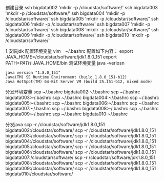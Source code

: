 
创建目录
    ssh bigdata002 'mkdir -p /cloudstar/software/'
    ssh bigdata003 'mkdir -p /cloudstar/software/'
    ssh bigdata004 'mkdir -p /cloudstar/software/'
    ssh bigdata005 'mkdir -p /cloudstar/software/'
    ssh bigdata006 'mkdir -p /cloudstar/software/'
    ssh bigdata007 'mkdir -p /cloudstar/software/'
    ssh bigdata008 'mkdir -p /cloudstar/software/'
    ssh bigdata009 'mkdir -p /cloudstar/software/'
    ssh bigdata010 'mkdir -p /cloudstar/software/'

1.安装jdk 
配置环境变量
    vim　~/.bashrc
    配置如下内容：
    export JAVA_HOME=/cloudstar/software/jdk1.8.0_151
    export PATH=$PATH:$JAVA_HOME/bin
测试环境变量
    java -veriosn
    
    java version "1.8.0_151"
    Java(TM) SE Runtime Environment (build 1.8.0_151-b12)
    Java HotSpot(TM) 64-Bit Server VM (build 25.151-b12, mixed mode)
分发环境变量
    scp ~/.bashrc bigdata002:~/.bashrc
    scp ~/.bashrc bigdata003:~/.bashrc
    scp ~/.bashrc bigdata004:~/.bashrc
    scp ~/.bashrc bigdata005:~/.bashrc
    scp ~/.bashrc bigdata006:~/.bashrc
    scp ~/.bashrc bigdata007:~/.bashrc
    scp ~/.bashrc bigdata008:~/.bashrc
    scp ~/.bashrc bigdata009:~/.bashrc
    scp ~/.bashrc bigdata010:~/.bashrc

 分发java
     scp -r /cloudstar/software/jdk1.8.0_151 bigdata002:/cloudstar/software/
    scp -r /cloudstar/software/jdk1.8.0_151 bigdata003:/cloudstar/software/
    scp -r /cloudstar/software/jdk1.8.0_151 bigdata004:/cloudstar/software/
    scp -r /cloudstar/software/jdk1.8.0_151 bigdata005:/cloudstar/software/
    scp -r /cloudstar/software/jdk1.8.0_151 bigdata006:/cloudstar/software/
    scp -r /cloudstar/software/jdk1.8.0_151 bigdata007:/cloudstar/software/
    scp -r /cloudstar/software/jdk1.8.0_151 bigdata008:/cloudstar/software/
    scp -r /cloudstar/software/jdk1.8.0_151 bigdata009:/cloudstar/software/
    scp -r /cloudstar/software/jdk1.8.0_151 bigdata010:/cloudstar/software/

    
    
    
    
    